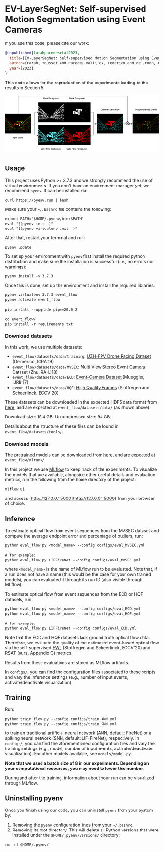 # EV-LayerSegNet: Self-supervised Motion Segmentation using Event Cameras


If you use this code, please cite our work:

```bibtex
@unpublished{farahparedesetal2023,
  title={EV-LayerSegNet: Self-supervised Motion Segmentation using Event Cameras},
  author={Farah, Youssef and Paredes-Vall\'es, Federico and de Croon, Guido},
  year={2023}
}
```

This code allows for the reproduction of the experiments leading to the results in Section 5.

<!-- &nbsp; -->
<img src=".readme/Cover_Page_Better.png"  />
<!-- &nbsp; -->

#

## Usage

This project uses Python >= 3.7.3 and we strongly recommend the use of virtual environments. If you don't have an environment manager yet, we recommend `pyenv`. It can be installed via:

```
curl https://pyenv.run | bash
```

Make sure your `~/.bashrc` file contains the following:

```
export PATH="$HOME/.pyenv/bin:$PATH"
eval "$(pyenv init -)"
eval "$(pyenv virtualenv-init -)"
```

After that, restart your terminal and run:

```
pyenv update
```

To set up your environment with `pyenv` first install the required python distribution and make sure the installation is successful (i.e., no errors nor warnings):

```
pyenv install -v 3.7.3
```

Once this is done, set up the environment and install the required libraries:

```
pyenv virtualenv 3.7.3 event_flow
pyenv activate event_flow

pip install --upgrade pip==20.0.2

cd event_flow/
pip install -r requirements.txt
```

### Download datasets

In this work, we use multiple datasets:
- `event_flow/datasets/data/training`: [UZH-FPV Drone Racing Dataset](https://fpv.ifi.uzh.ch/) (Delmerico, ICRA'19)
- `event_flow/datasets/data/MVSEC`: [Multi View Stereo Event Camera Dataset](https://daniilidis-group.github.io/mvsec/) (Zhu, RA-L'18)
- `event_flow/datasets/data/ECD`: [Event-Camera Dataset](http://rpg.ifi.uzh.ch/davis_data.html) (Mueggler, IJRR'17)
- `event_flow/datasets/data/HQF`: [High Quality Frames](https://www.ecva.net/papers/eccv_2020/papers_ECCV/papers/123720528.pdf) (Stoffregen and Scheerlinck, ECCV'20)

These datasets can be downloaded in the expected HDF5 data format from [here](https://surfdrive.surf.nl/files/index.php/s/4xXLV89pt2IphnB), and are expected at `event_flow/datasets/data/` (as shown above). 

Download size: 19.4 GB. Uncompressed size: 94 GB.

Details about the structure of these files can be found in `event_flow/datasets/tools/`. 

### Download models

The pretrained models can be downloaded from [here](https://surfdrive.surf.nl/files/index.php/s/EX55MmYrUB8ExVx), and are expected at `event_flow/mlruns/`. 

In this project we use [MLflow](https://www.mlflow.org/docs/latest/index.html#) to keep track of the experiments. To visualize the models that are available, alongside other useful details and evaluation metrics, run the following from the home directory of the project:

```
mlflow ui
```

and access [http://127.0.0.1:5000](http://127.0.0.1:5000) from your browser of choice.

## Inference

To estimate optical flow from event sequences from the MVSEC dataset and compute the average endpoint error and percentage of outliers, run:

```
python eval_flow.py <model_name> --config configs/eval_MVSEC.yml

# for example:
python eval_flow.py LIFFireNet --config configs/eval_MVSEC.yml
```

where `<model_name>` is the name of MLflow run to be evaluated. Note that, if a run does not have a name (this would be the case for your own trained models), you can evaluated it through its run ID (also visible through MLflow).

To estimate optical flow from event sequences from the ECD or HQF datasets, run:

```
python eval_flow.py <model_name> --config configs/eval_ECD.yml
python eval_flow.py <model_name> --config configs/eval_HQF.yml

# for example:
python eval_flow.py LIFFireNet --config configs/eval_ECD.yml
```

Note that the ECD and HQF datasets lack ground truth optical flow data. Therefore, we evaluate the quality of the estimated event-based optical flow via the self-supervised [FWL](https://www.ecva.net/papers/eccv_2020/papers_ECCV/papers/123720528.pdf) (Stoffregen and Scheerlinck, ECCV'20) and RSAT (ours, Appendix C) metrics.

Results from these evaluations are stored as MLflow artifacts. 

In `configs/`, you can find the configuration files associated to these scripts and vary the inference settings (e.g., number of input events, activate/deactivate visualization).

## Training

Run:

```
python train_flow.py --config configs/train_ANN.yml
python train_flow.py --config configs/train_SNN.yml
```

to train an traditional artificial neural network (ANN, default: FireNet) or a spiking neural network (SNN, default: LIF-FireNet), respectively. In `configs/`, you can find the aforementioned configuration files and vary the training settings (e.g., model, number of input events, activate/deactivate visualization). For other models available, see `models/model.py`. 

**Note that we used a batch size of 8 in our experiments. Depending on your computational resources, you may need to lower this number.**

During and after the training, information about your run can be visualized through MLflow.

## Uninstalling pyenv

Once you finish using our code, you can uninstall `pyenv` from your system by:

1. Removing the `pyenv` configuration lines from your `~/.bashrc`.
2. Removing its root directory. This will delete all Python versions that were installed under the `$HOME/.pyenv/versions/` directory:

```
rm -rf $HOME/.pyenv/
```
